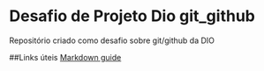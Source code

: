 # Desafio de Projeto Dio git_github
Repositório criado como desafio sobre git/github da DIO

##Links úteis
[Markdown guide](https://www.markdownguide.org/getting-started/)
